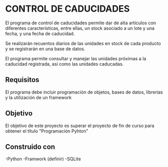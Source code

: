 # CONTROL DE CADUCIDADES

El programa de control de caducidades permite dar de alta
artículos con diferentes características, entre ellas,
un stock asociado a un lote y una fecha, y una fecha de caducidad.

Se realizarán recuentos diarios de las unidades en stock
de cada producto y se registrarán en una base de datos.

El programa permite consultar y manejar las unidades próximas a la 
caducidad registrada, así como las unidades caducadas.

## Requisitos

El programa debe incluir programación de objetos, bases de datos,
librerías y la utilización de un framework

## Objetivo

El objetivo de este proyecto es superar el proyecto de fin de curso
para obtener el título "Programación Pyhton"

## Construido con

-Python
-Framwork (definir)
-SQLite
